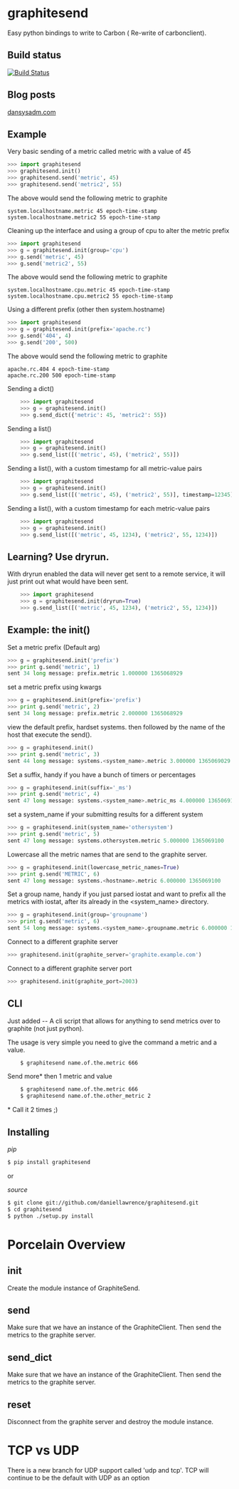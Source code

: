 graphitesend
============

Easy python bindings to write to Carbon ( Re-write of carbonclient).


Build status
-------------
[![Build Status](https://travis-ci.org/daniellawrence/graphitesend.png)](https://travis-ci.org/daniellawrence/graphitesend)

Blog posts
-----------
[dansysadm.com](http://dansysadm.com/blog/sending_data_to_graphte_from_python.html)



Example
-------

Very basic sending of a metric called metric with a value of 45

````python
>>> import graphitesend
>>> graphitesend.init()
>>> graphitesend.send('metric', 45)
>>> graphitesend.send('metric2', 55)
````

The above would send the following metric to graphite

    system.localhostname.metric 45 epoch-time-stamp
    system.localhostname.metric2 55 epoch-time-stamp


Cleaning up the interface and using a group of cpu to alter the metric prefix

````python
>>> import graphitesend
>>> g = graphitesend.init(group='cpu')
>>> g.send('metric', 45)
>>> g.send('metric2', 55)
````

The above would send the following metric to graphite

    system.localhostname.cpu.metric 45 epoch-time-stamp
    system.localhostname.cpu.metric2 55 epoch-time-stamp


Using a different prefix (other then system.hostname)

````python
>>> import graphitesend
>>> g = graphitesend.init(prefix='apache.rc')
>>> g.send('404', 4)
>>> g.send('200', 500)
````

The above would send the following metric to graphite

    apache.rc.404 4 epoch-time-stamp
    apache.rc.200 500 epoch-time-stamp


Sending a dict()

````python
    >>> import graphitesend
    >>> g = graphitesend.init()
    >>> g.send_dict({'metric': 45, 'metric2': 55})
````

Sending a list()

````python
    >>> import graphitesend
    >>> g = graphitesend.init()
    >>> g.send_list([('metric', 45), ('metric2', 55)])
````

Sending a list(), with a custom timestamp for all metric-value pairs

````python
    >>> import graphitesend
    >>> g = graphitesend.init()
    >>> g.send_list([('metric', 45), ('metric2', 55)], timestamp=12345)
````

Sending a list(), with a custom timestamp for each metric-value pairs

````python
    >>> import graphitesend
    >>> g = graphitesend.init()
    >>> g.send_list([('metric', 45, 1234), ('metric2', 55, 1234)])
````

Learning? Use dryrun.
----------------------

With dryrun enabled the data will never get sent to a remote service, it will
just print out what would have been sent.

````python
    >>> import graphitesend
    >>> g = graphitesend.init(dryrun=True)
    >>> g.send_list([('metric', 45, 1234), ('metric2', 55, 1234)])
````

Example: the init()
----------------

Set a metric prefix (Default arg)
````python
>>> g = graphitesend.init('prefix')
>>> print g.send('metric', 1)
sent 34 long message: prefix.metric 1.000000 1365068929
````

set a metric prefix using kwargs
````python
>>> g = graphitesend.init(prefix='prefix')
>>> print g.send('metric', 2)
sent 34 long message: prefix.metric 2.000000 1365068929
````
 
view the default prefix, hardset systems. then followed by the name of the
host that execute the send().
````python
>>> g = graphitesend.init()
>>> print g.send('metric', 3)
sent 44 long message: systems.<system_name>.metric 3.000000 1365069029
````

Set a suffix, handy if you have a bunch of timers or percentages
````python
>>> g = graphitesend.init(suffix='_ms')
>>> print g.send('metric', 4)
sent 47 long message: systems.<system_name>.metric_ms 4.000000 1365069100
````

set a system_name if your submitting results for a different system
````python
>>> g = graphitesend.init(system_name='othersystem')
>>> print g.send('metric', 5)
sent 47 long message: systems.othersystem.metric 5.000000 1365069100
````

Lowercase all the metric names that are send to the graphite server.
````python
>>> g = graphitesend.init(lowercase_metric_names=True)
>>> print g.send('METRIC', 6)
sent 47 long message: systems.<hostname>.metric 6.000000 1365069100
````


Set a group name, handy if you just parsed iostat and want to prefix all the 
metrics with iostat, after its already in the <system_name> directory.
````python
>>> g = graphitesend.init(group='groupname')
>>> print g.send('metric', 6)
sent 54 long message: systems.<system_name>.groupname.metric 6.000000 136506924
````

Connect to a different graphite server
````python
>>> graphitesend.init(graphite_server='graphite.example.com')
````

Connect to a different graphite server port
````python
>>> graphitesend.init(graphite_port=2003)
````




CLI
------------

Just added -- A cli script that allows for anything to send metrics over to 
graphite (not just python).

The usage is very simple you need to give the command a metric and a value.

````sh
	$ graphitesend name.of.the.metric 666
````

Send more\* then 1 metric and value

````sh
	$ graphitesend name.of.the.metric 666
	$ graphitesend name.of.the.other_metric 2
````

\* Call it 2 times ;)

Installing
----------

*pip*

````sh
$ pip install graphitesend
````

or

*source*

````sh
$ git clone git://github.com/daniellawrence/graphitesend.git
$ cd graphitesend
$ python ./setup.py install
````


Porcelain Overview
==================

init
-----  
Create the module instance of GraphiteSend.

send
-----
Make sure that we have an instance of the GraphiteClient. 
Then send the metrics to the graphite server.

send_dict
---------
Make sure that we have an instance of the GraphiteClient.
Then send the metrics to the graphite server.

reset
-----
Disconnect from the graphite server and destroy the module instance.


TCP vs UDP
==========

There is a new branch for UDP support called 'udp and tcp'.
TCP will continue to be the default with UDP as an option
